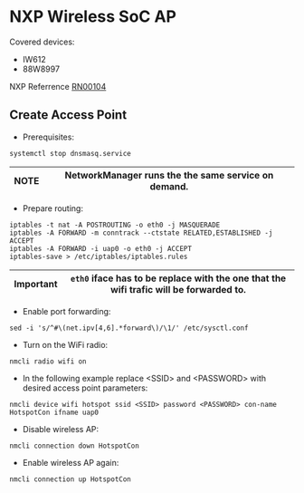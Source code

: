 # NXP Wireless SoC AP

Covered devices:
* IW612
* 88W8997

NXP Referrence [RN00104](RN00104.pdf)
## Create Access Point

* Prerequisites:
```
systemctl stop dnsmasq.service
```
|NOTE|NetworkManager runs the the same service on demand.|
|---|---|

* Prepare routing:
```
iptables -t nat -A POSTROUTING -o eth0 -j MASQUERADE
iptables -A FORWARD -m conntrack --ctstate RELATED,ESTABLISHED -j ACCEPT
iptables -A FORWARD -i uap0 -o eth0 -j ACCEPT
iptables-save > /etc/iptables/iptables.rules
```
|Important|``eth0`` iface has to be replace with the one that the wifi trafic will be forwarded to.
|---|---|

* Enable port forwarding:
```
sed -i 's/^#\(net.ipv[4,6].*forward\)/\1/' /etc/sysctl.conf
```
* Turn on the WiFi radio: 
```
nmcli radio wifi on
```

* In the following example replace \<SSID\> and \<PASSWORD\> with desired access point parameters:
```
nmcli device wifi hotspot ssid <SSID> password <PASSWORD> con-name HotspotCon ifname uap0
```
* Disable wireless AP:
```
nmcli connection down HotspotCon
```

* Enable wireless AP again:
```
nmcli connection up HotspotCon
```

